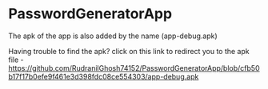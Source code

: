 # PasswordGeneratorApp

The apk of the app is also added by the name (app-debug.apk)

Having trouble to find the apk? click on this link to redirect you to the apk file  - https://github.com/RudranilGhosh74152/PasswordGeneratorApp/blob/cfb50b17f17b0efe9f461e3d398fdc08ce554303/app-debug.apk

